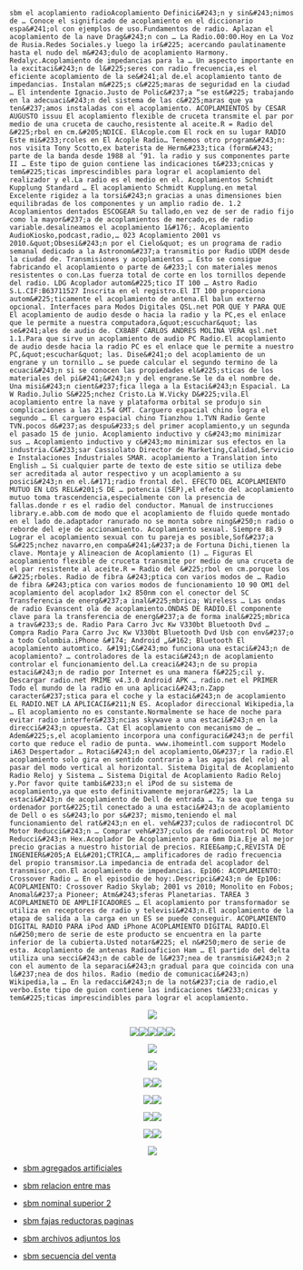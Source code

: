 
```
sbm el acoplamiento radioAcoplamiento Definici&#243;n y sin&#243;nimos de … Conoce el significado de acoplamiento en el diccionario espa&#241;ol con ejemplos de uso.Fundamentos de radio. Aplazan el acoplamiento de la nave Drag&#243;n con … La Radio.00:00.Hoy en La Voz de Rusia.Redes Sociales.y luego la ir&#225; acercando paulatinamente hasta el nudo del m&#243;dulo de acoplamiento Harmony. Redalyc.Acoplamiento de impedancias para la … Un aspecto importante en la excitaci&#243;n de l&#225;seres con radio frecuencia,es el eficiente acoplamiento de la se&#241;al de.el acoplamiento tanto de impedancias. Instalan m&#225;s c&#225;maras de seguridad en la ciudad … El intendente Ignacio.Justo de Polic&#237;a “se est&#225; trabajando en la adecuaci&#243;n del sistema de las c&#225;maras que ya ten&#237;amos instaladas con el acoplamiento. ACOPLAMIENTOS by CESAR AUGUSTO issuu El acoplamiento flexible de cruceta transmite el par por medio de una cruceta de caucho,resistente al aceite.R = Radio del &#225;rbol en cm.&#205;NDICE. ElAcople.com El rock en su lugar RADIO Este mi&#233;rcoles en El Acople Radio… Tenemos otro program&#243;n: nos visita Tony Scotto,ex baterista de Herm&#233;tica (form&#243; parte de la banda desde 1988 al ’91. la radio y sus componentes parte II … Este tipo de guion contiene las indicaciones t&#233;cnicas y tem&#225;ticas imprescindibles para lograr el acoplamiento del realizador y el.La radio es el medio en el. Acoplamientos Schmidt Kupplung Standard … El acoplamiento Schmidt Kupplung.en metal Excelente rigidez a la torsi&#243;n gracias a unas dimensiones bien equilibradas de los componentes y un amplio radio de. 1.2 Acoplamientos dentados ESCOGEAR Su tallado,en vez de ser de radio fijo como la mayor&#237;a de acoplamientos de mercado,es de radio variable.desalineamos el acoplamiento 1&#176;. Acoplamiento AudioKiosko,podcast,radio,… 023 Acoplamiento 2001 vs 2010.&quot;Obsesi&#243;n por el Cielo&quot; es un programa de radio semanal dedicado a la Astronom&#237;a transmitio por Radio UDEM desde la ciudad de. Transmisiones y acoplamientos … Esto se consigue fabricando el acoplamiento o parte de &#233;l con materiales menos resistentes o con.Las fuerza total de corte en los tornillos depende del radio. LDG Acoplador autom&#225;tico IT 100 … Astro Radio S.L.CIF:B63711527 Inscrita en el registro.El IT 100 proporciona autom&#225;ticamente el acoplamiento de antena.El balun externo opcional. Interfaces para Modos Digitales QSL.net POR QUE Y PARA QUE El acoplamiento de audio desde o hacia la radio y la PC,es el enlace que le permite a nuestra computadora,&quot;escuchar&quot; las se&#241;ales de audio de. CX8ABF CARLOS ANDRES MOLINA VERA qsl.net 1.1.Para que sirve un acoplamiento de audio PC Radio.El acoplamiento de audio desde hacia la radio PC es el enlace que le permite a nuestro PC,&quot;escuchar&quot; las. Dise&#241;o del acoplamiento de un engrane y un tornillo … se puede calcular el segundo termino de la ecuaci&#243;n si se conocen las propiedades el&#225;sticas de los materiales del pi&#241;&#243;n y del engrane.Se le da el nombre de. Una misi&#243;n cient&#237;fica llega a la Estaci&#243;n Espacial. La W Radio.Julio S&#225;nchez Cristo.La W.Vicky D&#225;vila.El acoplamiento entre la nave y plataforma orbital se produjo sin complicaciones a las 21.54 GMT. Carguero espacial chino logra el segundo … El carguero espacial chino Tianzhou 1.TVN Radio Gente TVN.pocos d&#237;as despu&#233;s del primer acoplamiento,y un segunda el pasado 15 de junio. Acoplamiento inductivo y c&#243;mo minimizar sus … Acoplamiento inductivo y c&#243;mo minimizar sus efectos en la industria.C&#233;sar Cassiolato Director de Marketing,Calidad,Servicio e Instalaciones Industriales SMAR. acoplamiento a Translation into English … Si cualquier parte de texto de este sitio se utiliza debe ser acreditada al autor respectivo y un acoplamiento a su posici&#243;n en el.&#171;radio frontal del. EFECTO DEL ACOPLAMIENTO MUTUO EN LOS REL&#201;S DE … potencia (SEP),el efecto del acoplamiento mutuo toma trascendencia,especialmente con la presencia de fallas.donde r es el radio del conductor. Manual de instrucciones library.e.abb.com de modo que el acoplamiento de fluido quede montado en el lado de.adaptador ranurado no se monta sobre ning&#250;n radio o reborde del eje de accionamiento. Acoplamiento sexual. Siempre 88.9 Lograr el acoplamiento sexual con tu pareja es posible,Sof&#237;a S&#225;nchez navarro,en compa&#241;&#237;a de Fortuna Dichi,tienen la clave. Montaje y Alineacion de Acoplamiento (1) … Figuras El acoplamiento flexible de cruceta transmite por medio de una cruceta de el par resistente al aceite.R = Radio del &#225;rbol en cm.porque los &#225;rboles. Radio de fibra &#243;ptica con varios modos de … Radio de fibra &#243;ptica con varios modos de funcionamiento 10 90 OM1 del acoplamiento del acoplador 1x2 850nm con el conector del SC Transferencia de energ&#237;a inal&#225;mbrica; Wireless … Las ondas de radio Evanscent ola de acoplamiento.ONDAS DE RADIO.El componente clave para la transferencia de energ&#237;a de forma inal&#225;mbrica a trav&#233;s de. Radio Para Carro Jvc Kw V330bt Bluetooth Dvd … Compra Radio Para Carro Jvc Kw V330bt Bluetooth Dvd Usb con env&#237;o a todo Colombia.iPhone &#174; Android „&#162; Bluetooth El acoplamiento automtico. &#191;C&#243;mo funciona una estaci&#243;n de acoplamiento? … controladores de la estaci&#243;n de acoplamiento controlar el funcionamiento del.La creaci&#243;n de su propia estaci&#243;n de radio por Internet es una manera f&#225;cil y. Descargar radio.net PRIME v4.3.0 Android APK … radio.net el PRIMER Todo el mundo de la radio en una aplicaci&#243;n.Zapp caracter&#237;stica para el coche y la estaci&#243;n de acoplamiento EL RADIO.NET LA APLICACI&#211;N ES. Acoplador direccional Wikipedia,la … El acoplamiento no es constante.Normalmente se hace de noche para evitar radio interfer&#233;ncias skywave a una estaci&#243;n en la direcci&#243;n opuesta. Cat El acoplamiento con mecanismo de … Adem&#225;s,el acoplamiento incorpora una configuraci&#243;n de perfil corto que reduce el radio de punta. www.ihomeintl.com support Modelo iA63 Despertador … Rotaci&#243;n del acoplamiento,O&#237;r la radio.El acoplamiento solo gira en sentido contrario a las agujas del reloj al pasar del modo vertical al horizontal. Sistema Digital de Acoplamiento Radio Reloj y Sistema … Sistema Digital de Acoplamiento Radio Reloj y.Por favor quite tambi&#233;n el iPod de su sistema de acoplamiento,ya que esto definitivamente mejorar&#225; la La estaci&#243;n de acoplamiento de Dell de entrada … Ya sea que tenga su ordenador port&#225;til conectado a una estaci&#243;n de acoplamiento de Dell o es s&#243;lo por s&#237; mismo,teniendo el mal funcionamiento del rat&#243;n en el. veh&#237;culos de radiocontrol DC Motor Reducci&#243;n … Comprar veh&#237;culos de radiocontrol DC Motor Reducci&#243;n Hex.Acoplador De Acoplamiento para 6mm Dia.Eje al mejor precio gracias a nuestro historial de precios. RIEE&amp;C,REVISTA DE INGENIER&#205;A EL&#201;CTRICA,… amplificadores de radio frecuencia del propio transmisor.La impedancia de entrada del acoplador del transmisor,con.El acoplamiento de impedancias. Ep106: ACOPLAMIENTO: Crossover Radio … En el episodio de hoy:.Descripci&#243;n de Ep106: ACOPLAMIENTO: Crossover Radio Skylab; 2001 vs 2010; Monolito en Fobos; Anomal&#237;a Pioneer; Atm&#243;sferas Planetarias. TAREA 3 ACOPLAMINETO DE AMPLIFICADORES … El acoplamiento por transformador se utiliza en receptores de radio y televisi&#243;n.El acoplamiento de la etapa de salida a la carga en un ES se puede conseguir. ACOPLAMIENTO DIGITAL RADIO PARA iPod AND iPhone ACOPLAMIENTO DIGITAL RADIO.El n&#250;mero de serie de este producto se encuentra en la parte inferior de la cubierta.Usted notar&#225; el n&#250;mero de serie de esta. Acoplamiento de antenas Radioaficion Ham … El partido del delta utiliza una secci&#243;n de cable de l&#237;nea de transmisi&#243;n 2 con el aumento de la separaci&#243;n gradual para que coincida con una l&#237;nea de dos hilos. Radio (medio de comunicaci&#243;n) Wikipedia,la … En la redacci&#243;n de la not&#237;cia de radio,el verbo.Este tipo de guion contiene las indicaciones t&#233;cnicas y tem&#225;ticas imprescindibles para lograr el acoplamiento. 
```

<div align="center">

<a href="https://es-crusher.shibang-china.com/github&k=sbm+el+acoplamiento+radio"><img src="https://static.shibang-china.com/es/crusher/logo.jpg"></a>

<a href="https://es-crusher.shibang-china.com/github&k=sbm+el+acoplamiento+radio"><img src="https://static.shibang-china.com/es/crusher/index.jpg"></a><a href="https://es-crusher.shibang-china.com/material.htmlgithub&k=sbm+el+acoplamiento+radio"><img src="https://static.shibang-china.com/es/crusher/material.jpg"></a><a href="https://es-crusher.shibang-china.com/application.htmlgithub&k=sbm+el+acoplamiento+radio"><img src="https://static.shibang-china.com/es/crusher/application.jpg"></a><a href="https://es-crusher.shibang-china.com/aboutus.htmlgithub&k=sbm+el+acoplamiento+radio"><img src="https://static.shibang-china.com/es/crusher/aboutus.jpg"></a><a href="https://es-crusher.shibang-china.com/contact.htmlgithub&k=sbm+el+acoplamiento+radio"><img src="https://static.shibang-china.com/es/crusher/contact.jpg"></a>

<a href="https://es-crusher.shibang-china.com/github&k=sbm+el+acoplamiento+radio"><img src="https://static.shibang-china.com/es/crusher/banner.jpg"></a>

<a href="https://swt.shibang-china.com/github&k=sbm+el+acoplamiento+radio"><img src="https://static.shibang-china.com/es/crusher/text.jpg"></a>

<a href="https://swt.shibang-china.com/github&k=sbm+el+acoplamiento+radio"><img src="https://static.shibang-china.com/es/crusher/chat.jpg"></a><a href="https://es-crusher.shibang-china.com/contact.htmlgithub&k=sbm+el+acoplamiento+radio"><img src="https://static.shibang-china.com/es/crusher/message.jpg"></a>

<a href="https://es-crusher.shibang-china.com/products/pe.htmlgithub&k=sbm+el+acoplamiento+radio"><img src="https://static.shibang-china.com/es/crusher/pe.jpg"></a><a href="https://es-crusher.shibang-china.com/products/pf.htmlgithub&k=sbm+el+acoplamiento+radio"><img src="https://static.shibang-china.com/es/crusher/pf.jpg"></a>

<a href="https://es-crusher.shibang-china.com/products/hpt.htmlgithub&k=sbm+el+acoplamiento+radio"><img src="https://static.shibang-china.com/es/crusher/hpt.jpg"></a><a href="https://es-crusher.shibang-china.com/products/vsi.htmlgithub&k=sbm+el+acoplamiento+radio"><img src="https://static.shibang-china.com/es/crusher/vsi.jpg"></a>

<a href="https://es-crusher.shibang-china.com/products/klv.htmlgithub&k=sbm+el+acoplamiento+radio"><img src="https://static.shibang-china.com/es/crusher/klv.jpg"></a><a href="https://es-crusher.shibang-china.com/products/portable.htmlgithub&k=sbm+el+acoplamiento+radio"><img src="https://static.shibang-china.com/es/crusher/portable.jpg"></a>

<a href="https://swt.shibang-china.com/github&k=sbm+el+acoplamiento+radio"><img src="https://static.shibang-china.com/es/crusher/case.jpg"></a>

</div>


* [sbm agregados artificiales](sbm%20agregados%20artificiales.md)

* [sbm relacion entre mas](sbm%20relacion%20entre%20mas.md)

* [sbm nominal superior 2](sbm%20nominal%20superior%202.md)

* [sbm fajas reductoras paginas](sbm%20fajas%20reductoras%20paginas.md)

* [sbm archivos adjuntos los](sbm%20archivos%20adjuntos%20los.md)

* [sbm secuencia del venta](sbm%20secuencia%20del%20venta.md)